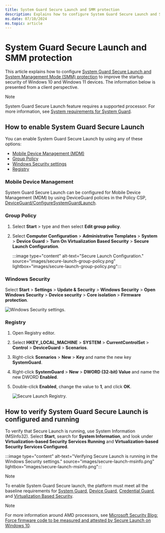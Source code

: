 ```yaml
---
title: System Guard Secure Launch and SMM protection
description: Explains how to configure System Guard Secure Launch and System Management Mode (SMM protection) to improve the startup security of Windows devices.
ms.date: 07/10/2024
ms.topic: article
---
```


# System Guard Secure Launch and SMM protection

This article explains how to configure [System Guard Secure Launch and System Management Mode (SMM) protection](how-hardware-based-root-of-trust-helps-protect-windows.md) to improve the startup security of Windows 10 and Windows 11 devices. The information below is presented from a client perspective.

> [!NOTE]
> System Guard Secure Launch feature requires a supported processor. For more information, see [System requirements for System Guard](how-hardware-based-root-of-trust-helps-protect-windows.md#system-requirements-for-system-guard).

## How to enable System Guard Secure Launch

You can enable System Guard Secure Launch by using any of these options:

- [Mobile Device Management (MDM)](#mobile-device-management)
- [Group Policy](#group-policy)
- [Windows Security settings](#windows-security)
- [Registry](#registry)

### Mobile Device Management

System Guard Secure Launch can be configured for Mobile Device Management (MDM) by using DeviceGuard policies in the Policy CSP, [DeviceGuard/ConfigureSystemGuardLaunch](/windows/client-management/mdm/policy-csp-deviceguard#deviceguard-configuresystemguardlaunch).

### Group Policy

1. Select **Start** > type and then select **Edit group policy**.
1. Select **Computer Configuration** > **Administrative Templates** > **System** > **Device Guard** > **Turn On Virtualization Based Security** > **Secure Launch Configuration**.

   :::image type="content" alt-text="Secure Launch Configuration." source="images/secure-launch-group-policy.png" lightbox="images/secure-launch-group-policy.png":::

### Windows Security

Select **Start** > **Settings** > **Update & Security** > **Windows Security** > **Open Windows Security** > **Device security** > **Core isolation** > **Firmware protection**.

  ![Windows Security settings.](images/secure-launch-security-app.png)

### Registry

1. Open Registry editor.
1. Select **HKEY_LOCAL_MACHINE** > **SYSTEM** > **CurrentControlSet** > **Control** > **DeviceGuard** > **Scenarios**.
1. Right-click **Scenarios** > **New** > **Key** and name the new key **SystemGuard**.
1. Right-click **SystemGuard** > **New** > **DWORD (32-bit) Value** and name the new DWORD **Enabled**.
1. Double-click **Enabled**, change the value to **1**, and click **OK**.

    ![Secure Launch Registry.](images/secure-launch-registry.png)

## How to verify System Guard Secure Launch is configured and running

To verify that Secure Launch is running, use System Information (MSInfo32). Select **Start**, search for **System Information**, and look under **Virtualization-based Security Services Running** and **Virtualization-based Security Services Configured**.

:::image type="content" alt-text="Verifying Secure Launch is running in the Windows Security settings." source="images/secure-launch-msinfo.png" lightbox="images/secure-launch-msinfo.png":::

> [!NOTE]
> To enable System Guard Secure launch, the platform must meet all the baseline requirements for [System Guard](how-hardware-based-root-of-trust-helps-protect-windows.md), [Device Guard](../application-security/application-control/introduction-to-virtualization-based-security-and-appcontrol.md), [Credential Guard](../identity-protection/credential-guard/index.md), and [Virtualization Based Security](/windows-hardware/design/device-experiences/oem-vbs).

> [!NOTE]
> For more information around AMD processors, see [Microsoft Security Blog: Force firmware code to be measured and attested by Secure Launch on Windows 10](https://www.microsoft.com/security/blog/2020/09/01/force-firmware-code-to-be-measured-and-attested-by-secure-launch-on-windows-10/).
